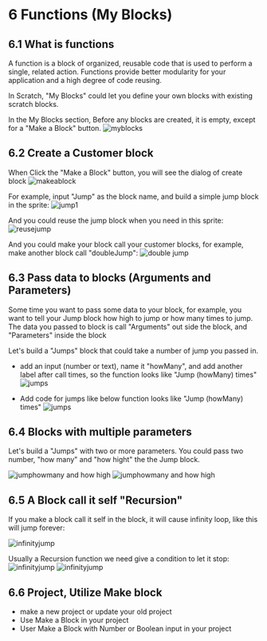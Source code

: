 # 6 Functions (My Blocks) 

## 6.1 What is functions

A function is a block of organized, reusable code that is used to perform a single, related action. Functions provide better modularity for your application and a high degree of code reusing. 

In Scratch, "My Blocks" could let you define your own blocks with existing scratch blocks.

In the My Blocks section,  Before any blocks are created, it is empty, except for a "Make a Block" button.
![myblocks](./06.1_MyBlocks.png)

## 6.2 Create a Customer block

When Click the "Make a Block" button, you will see the dialog of create block
![makeablock](https://en.scratch-wiki.info/w/images/Make_a_Block.png)

For example, input "Jump" as the block name, and build a simple jump block in the sprite:
![jump1](./06-Jump1.png)

And you could reuse the jump block when you need in this sprite:
![reusejump](./06-02-reuseJump.png)

And you could make your block call your customer blocks, for example, make another block call "doubleJump":
![double jump](./06-02.2.doubleJump.png)

## 6.3  Pass data to blocks (Arguments and Parameters)

Some time you want to pass some data to your block, for example, you want to tell your Jump block how high to jump or how many times to jump.
The data you passed to block is call "Arguments" out side the block, and "Parameters" inside the block

Let's build a "Jumps" block that could take a number of jump you passed in.

- add an input (number or text), name it "howMany",  and add another label after call times,  so the function looks like "Jump (howMany) times"
  ![jumps](06-3-Jumps.png)

- Add code for jumps like below
  function looks like "Jump (howMany) times"
  ![jumps](06-3-JumpsBlock.png)

## 6.4 Blocks with multiple parameters

Let's build a "Jumps" with two or more parameters.
You could pass two number, "how many" and "how hight" the the Jump block.

![jumphowmany and how high](./06-04-1.JumpHowManyAndHowHigh1.png)
![jumphowmany and how high](./06-04-1.JumpHowManyAndHowHigh2.png)

## 6.5 A Block call it self  "Recursion"

If you make a block call it self in the block, it will cause infinity loop, like this will jump forever:

![infinityjump](06-05-infinitJump1.png)

Usually a Recursion function we need give a condition to let it stop:
![infinityjump](./06-05-recursion1.png)
![infinityjump](./06-05-recursion2.png)

## 6.6 Project, Utilize Make block

- make a new project or update your old project
- Use Make a Block in your project
- User Make a Block with Number or Boolean input in your project